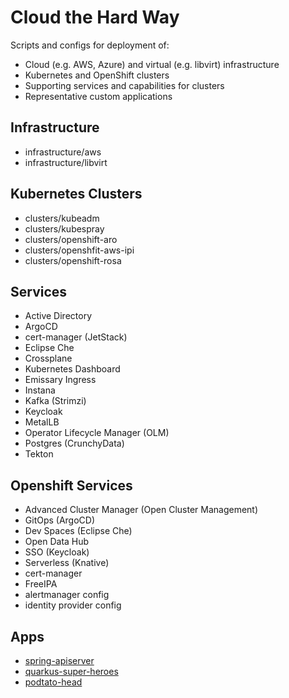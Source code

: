 # Cloud the Hard Way

Scripts and configs for deployment of:

- Cloud (e.g. AWS, Azure) and virtual (e.g. libvirt) infrastructure
- Kubernetes and OpenShift clusters
- Supporting services and capabilities for clusters
- Representative custom applications

## Infrastructure

- infrastructure/aws
- infrastructure/libvirt

## Kubernetes Clusters

- clusters/kubeadm
- clusters/kubespray
- clusters/openshift-aro
- clusters/openshfit-aws-ipi
- clusters/openshift-rosa

## Services

- Active Directory
- ArgoCD
- cert-manager (JetStack)
- Eclipse Che
- Crossplane
- Kubernetes Dashboard
- Emissary Ingress
- Instana
- Kafka (Strimzi)
- Keycloak
- MetalLB
- Operator Lifecycle Manager (OLM)
- Postgres (CrunchyData)
- Tekton

## Openshift Services

- Advanced Cluster Manager (Open Cluster Management)
- GitOps (ArgoCD)
- Dev Spaces (Eclipse Che)
- Open Data Hub
- SSO (Keycloak)
- Serverless (Knative)
- cert-manager
- FreeIPA
- alertmanager config
- identity provider config

## Apps

- [spring-apiserver](https://github.com/joshgav/spring-apiserver)
- [quarkus-super-heroes](https://github.com/quarkusio/quarkus-super-heroes)
- [podtato-head](https://github.com/podtato-head/podtato-head)
